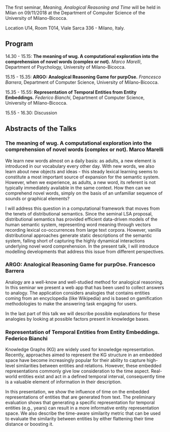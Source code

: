 The first seminar, *Meaning, Analogical Reasoning and Time* will be held in Milan on 09/11/2018 at the 
Department of Computer Science of the University of Milano-Bicocca. 

Location U14, Room T014, Viale Sarca 336 - Milano, Italy.

## Program

14.30 - 15.15: **The meaning of wug. A computational exploration into the comprehension of novel words (complex or not).** *Marco Marelli*, Department of Psychology, University of Milano-Bicocca.

15.15 - 15.35: **ARGO: Analogical Reasoning Game for purpOse.** *Francesco Barrera*, Department of Computer Science, University of Milano-Bicocca.

15.35 - 15.55: **Representation of Temporal Entities from Entity Embeddings.** *Federico Bianchi*, Department of Computer Science, University of Milano-Bicocca.

15.55 - 16.30: Discussion

## Abstracts of the Talks

### The meaning of wug. A computational exploration into the comprehension of novel words (complex or not). Marco Marelli

We learn new words almost on a daily basis: as adults, a new element is introduced in our vocabulary every other day. With new words, we also learn about new objects and ideas - this steady lexical learning seems to constitute a most important source of expansion for the semantic system. However, when we experience, as adults, a new word, its referent is not typically immediately available in the same context. How then can we comprehend novel words, simply on the basis of an unfamiliar sequence of sounds or graphical elements?

I will address this question in a computational framework that moves from the tenets of distributional semantics. Since the seminal LSA proposal, distributional semantics has provided efficient data-driven models of the human semantic system, representing word meaning through vectors recording lexical co-occurrences from large text corpora. However, vanilla distributional approaches generate static descriptions of the semantic system, falling short of capturing the highly dynamical interactions underlying novel word comprehension. In the present talk, I will introduce modelling developments that address this issue from different perspectives.

### ARGO: Analogical Reasoning Game for purpOse. Francesco Barrera

Analogy are a well-know and well-studied method for analogical reasoning. In this seminar we present a web app that has been used to collect answers to analogy. The application considers analogies that contains entities coming from an encyclopedia (like Wikipedia) and is based on gamification methodologies to make the answering task engaging for users.

In the last part of this talk we will describe possible explanations for these analogies by looking at possible factors present in knowledge bases.

### Representation of Temporal Entities from Entity Embeddings. Federico Bianchi

Knowledge Graphs (KG) are widely used for knowledge representation. Recently, approaches aimed to represent the KG structure in an embedded space have become increasingly popular for their ability to capture high-level similarities between entities and relations. However, these embedded representations commonly give low consideration to the time aspect. Real-world entities exist and act in a defined temporal interval, consequently time is a valuable element of information in their description. 

In this presentation, we show the influence of time on the embedded representations of entities that are generated from text. The preliminary evaluation shows that generating a specific representation for temporal entities (e.g., years) can result in a more informative entity representation space. We also describe the time-aware similarity metric that can be used to evaluate the similarity between entities by either flattening their time distance or boosting it.